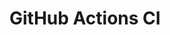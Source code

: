 # GitHub Actions CI













































































































































































































































































































































































































































































































































































































































































































































































































































































































































































































































































































































































































































































































































































































































































































































































































































































































































































































































































































































































































































































































































































































































































































































